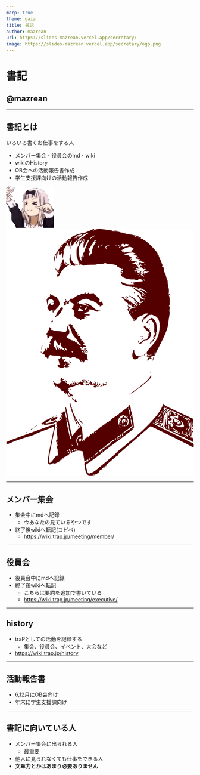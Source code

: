 ```yaml
---
marp: true
theme: gaia
title: 書記
author: mazrean
url: https://slides-mazrean.vercel.app/secretary/
image: https://slides-mazrean.vercel.app/secretary/ogp.png
---
```

<!--
_class:
- lead
- invert
-->
# 書記
## @mazrean

---
## 書記とは

いろいろ書くお仕事をする人
- メンバー集会・役員会のmd・wiki
- wikiのHistory
- OB会への活動報告書作成
- 学生支援課向けの活動報告作成

![w:150](chika.gif) ![w:100](stalin.png)

---
## メンバー集会
- 集会中にmdへ記録
  - 今あなたの見ているやつです
- 終了後wikiへ転記(コピペ)
  - https://wiki.trap.jp/meeting/member/

---
## 役員会
- 役員会中にmdへ記録
- 終了後wikiへ転記
  - こちらは要約を追加で書いている
  - https://wiki.trap.jp/meeting/executive/

---
## history
- traPとしての活動を記録する
  - 集会、役員会、イベント、大会など
- https://wiki.trap.jp/history

---
## 活動報告書
- 6,12月にOB会向け
- 年末に学生支援課向け

---
## 書記に向いている人
- メンバー集会に出られる人
  - 最重要
- 他人に見られなくても仕事をできる人
- **文章力とかはあまり必要ありません**
